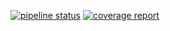 [![pipeline status](https://stv.csie.ntut.edu.tw/107598058/GeoProject/badges/master/pipeline.svg)](https://stv.csie.ntut.edu.tw/107598058/GeoProject/commits/master)
[![coverage report](https://stv.csie.ntut.edu.tw/107598058/GeoProject/badges/master/coverage.svg)](https://stv.csie.ntut.edu.tw/107598058/GeoProject/commits/master)